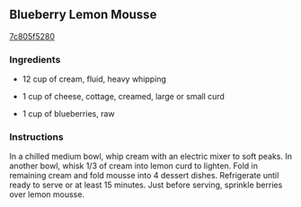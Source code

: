 ## Blueberry Lemon Mousse

[7c805f5280](http://www.food.com/recipe/blueberry-lemon-mousse-451573)

### Ingredients

 - 12 cup of cream, fluid, heavy whipping

 - 1 cup of cheese, cottage, creamed, large or small curd

 - 1 cup of blueberries, raw

### Instructions

In a chilled medium bowl, whip cream with an electric mixer to soft peaks. In another bowl, whisk 1/3 of cream into lemon curd to lighten. Fold in remaining cream and fold mousse into 4 dessert dishes. Refrigerate until ready to serve or at least 15 minutes. Just before serving, sprinkle berries over lemon mousse.
